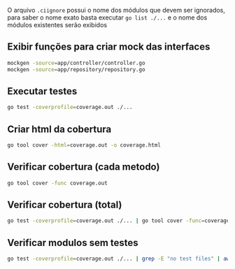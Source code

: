O arquivo `.ciignore` possui o nome dos módulos que devem ser ignorados, para saber o nome exato basta executar `go list ./...` e o nome dos módulos existentes serão exibidos

## Exibir funções para criar mock das interfaces

```bash
mockgen -source=app/controller/controller.go
mockgen -source=app/repository/repository.go
```

## Executar testes

```bash
go test -coverprofile=coverage.out ./...
```

## Criar html da cobertura

```bash
go tool cover -html=coverage.out -o coverage.html
```

## Verificar cobertura (cada metodo)

```bash
go tool cover -func coverage.out
```

## Verificar cobertura (total)

```bash
go test -coverprofile=coverage.out ./... | go tool cover -func=coverage.out | grep total | awk '{print $3}'
```

## Verificar modulos sem testes

```bash
go test -coverprofile=coverage.out ./... | grep -E "no test files" | awk '{print $2}' | grep -xvf ./app/test/.ciignore | awk '{print "NO TEST\t", $0}'
```
